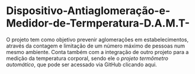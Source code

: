 # Dispositivo-Antiaglomeração-e-Medidor-de-Termperatura-D.A.M.T-
  O projeto tem como objetivo prevenir aglomerações em estabelecimentos, através da contagem e limitação de um número máximo de pessoas num mesmo ambiente. Conta 
também com a integração de outro projeto para a medição da temperatura corporal, sendo ele o *projeto termômetro automático*, que pode ser acessado via GitHub clicando aqui.  
